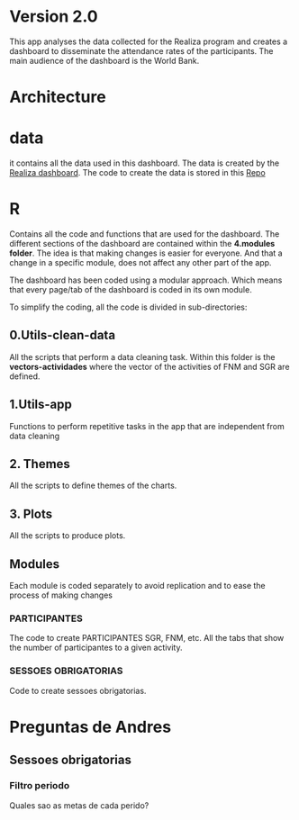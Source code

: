 # Version 2.0

This app analyses the data collected for the Realiza program and creates a dashboard to disseminate the attendance rates of the participants. The main audience of the dashboard is the World Bank.


# Architecture

# data

it contains all the data used in this dashboard. The data is created by the [Realiza dashboard](https://dashboard.muvamoz.org/dashboard/realiza). The code to create the data is stored in this [Repo](https://github.com/araupontones/realiza)


# R

Contains all the code and functions that are used for the dashboard. The different sections of the dashboard are contained within the **4.modules folder**. The idea is that making changes is easier for everyone. And that a change in a specific module, does not affect any other part of the app.

The dashboard has been coded using a modular approach. Which means that every page/tab of the dashboard is coded in its own module.

To simplify the coding, all the code is divided in sub-directories:

## 0.Utils-clean-data

All the scripts that perform a data cleaning task. Within this folder is the **vectors-actividades** where the vector of the activities of FNM and SGR are defined.

## 1.Utils-app

Functions to perform repetitive tasks in the app that are independent from data cleaning

## 2. Themes

All the scripts to define themes of the charts.

## 3. Plots

All the scripts to produce plots.

## Modules

Each module is coded separately to avoid replication and to ease the process of making changes

### PARTICIPANTES

The code to create PARTICIPANTES SGR, FNM, etc. All the tabs that show the number of participantes to a given activity.

### SESSOES OBRIGATORIAS 

Code to create sessoes obrigatorias.



# Preguntas de Andres

## Sessoes obrigatorias

### Filtro periodo

Quales sao as metas de cada perido?






